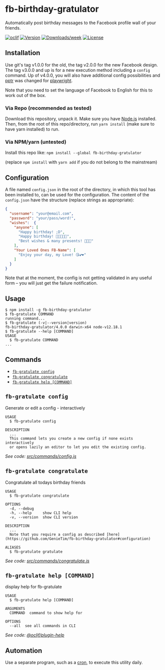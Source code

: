 fb-birthday-gratulator
======================

Automatically post birthday messages to the Facebook profile wall of your friends.

[![oclif](https://img.shields.io/badge/cli-oclif-brightgreen.svg)](https://oclif.io)
[![Version](https://img.shields.io/npm/v/fb-birthday-gratulator.svg)](https://npmjs.org/package/fb-birthday-gratulator)
[![Downloads/week](https://img.shields.io/npm/dw/fb-birthday-gratulator.svg)](https://npmjs.org/package/fb-birthday-gratulator)
[![License](https://img.shields.io/npm/l/fb-birthday-gratulator.svg)](https://github.com/GenieTim/fb-birthday-gratulator/blob/master/package.json)

<!-- toc -->

<!-- tocstop -->

## Installation

Use git's tag v1.0.0 for the old, the tag v2.0.0 for the new Facebook design. 
The tag v3.0.0 and up is for a new execution method including a `config` command.
Up of v4.0.0, you will also have additional config possibilities and [pptr](https://pptr.dev/) was 
changed for [playwright](https://github.com/microsoft/playwright).

Note that you need to set the language of Facebook to English 
for this to work out of the box.

### Via Repo (recommended as tested)
Download this repository, unpack it. Make sure you have [Node.js](https://nodejs.org/en/) installed. 
Then, from the root of this repo/directory, run `yarn install` (make sure to have yarn installed) to run.

### Via NPM/yarn (untested)
Install this repo like:
`npm install --global fb-birthday-gratulator`

(replace `npm install` with `yarn add` if you do not belong to the mainstream)

## Configuration
A file named `config.json` in the root of the directory, in which this tool has been installed to, can be used for the configuration. The content of the `config.json` have the structure (replace strings as appropriate):

```json
{
  "username": "your@email.com",
  "password": "your/pass/word!",
  "wishes":  {
    "anyone": [
      "Happy birthday! ;D",
      "Happy birthday! 🥳🎈🎁🎊🥳",
      "Best wishes & many presents! 🎁🎊🎁"
    ],
    "Your Loved Ones FB-Name": [
      "Enjoy your day, my Love! 😘💕❤️"
    ]
  }
}
```

Note that at the moment, the config is not getting validated in any useful form – you will just get the failure notification.

## Usage
<!-- usage -->
```sh-session
$ npm install -g fb-birthday-gratulator
$ fb-gratulate COMMAND
running command...
$ fb-gratulate (-v|--version|version)
fb-birthday-gratulator/4.0.0 darwin-x64 node-v12.18.1
$ fb-gratulate --help [COMMAND]
USAGE
  $ fb-gratulate COMMAND
...
```
<!-- usagestop -->

## Commands
<!-- commands -->
* [`fb-gratulate config`](#fb-gratulate-config)
* [`fb-gratulate congratulate`](#fb-gratulate-congratulate)
* [`fb-gratulate help [COMMAND]`](#fb-gratulate-help-command)

## `fb-gratulate config`

Generate or edit a config - interactively

```
USAGE
  $ fb-gratulate config

DESCRIPTION
  ...
  This command lets you create a new config if none exists interactively 
  or opens lazily an editor to let you edit the existing config.
```

_See code: [src/commands/config.js](https://github.com/GenieTim/fb-birthday-gratulator/blob/v4.0.0/src/commands/config.js)_

## `fb-gratulate congratulate`

Congratulate all todays birthday friends

```
USAGE
  $ fb-gratulate congratulate

OPTIONS
  -d, --debug
  -h, --help     show CLI help
  -v, --version  show CLI version

DESCRIPTION
  ...
  Note that you require a config as described [here](https://github.com/GenieTim/fb-birthday-gratulator#configuration)

ALIASES
  $ fb-gratulate gratulate
```

_See code: [src/commands/congratulate.js](https://github.com/GenieTim/fb-birthday-gratulator/blob/v4.0.0/src/commands/congratulate.js)_

## `fb-gratulate help [COMMAND]`

display help for fb-gratulate

```
USAGE
  $ fb-gratulate help [COMMAND]

ARGUMENTS
  COMMAND  command to show help for

OPTIONS
  --all  see all commands in CLI
```

_See code: [@oclif/plugin-help](https://github.com/oclif/plugin-help/blob/v3.1.0/src/commands/help.ts)_
<!-- commandsstop -->

## Automation
Use a separate program, such as a [cron](https://help.ubuntu.com/community/CronHowto), to execute this utility daily.
